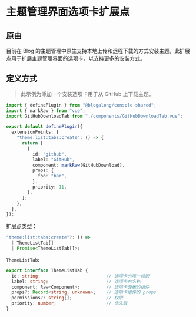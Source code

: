 # 主题管理界面选项卡扩展点

## 原由

目前在 Blog 的主题管理中原生支持本地上传和远程下载的方式安装主题，此扩展点用于扩展主题管理界面的选项卡，以支持更多的安装方式。

## 定义方式

> 此示例为添加一个安装选项卡用于从 GitHub 上下载主题。

```ts
import { definePlugin } from "@blogalong/console-shared";
import { markRaw } from "vue";
import GitHubDownloadTab from "./components/GitHubDownloadTab.vue";

export default definePlugin({
  extensionPoints: {
    "theme:list:tabs:create": () => {
      return [
        {
          id: "github",
          label: "GitHub",
          component: markRaw(GitHubDownload),
          props: {
            foo: "bar",
          },
          priority: 11,
        },
      ];
    },
  },
});
```

扩展点类型：

```ts
"theme:list:tabs:create"?: () =>
  | ThemeListTab[]
  | Promise<ThemeListTab[]>;
```

`ThemeListTab`:

```ts
export interface ThemeListTab {
  id: string;                         // 选项卡的唯一标识
  label: string;                      // 选项卡的名称
  component: Raw<Component>;          // 选项卡面板的组件
  props?: Record<string, unknown>;    // 选项卡组件的 props
  permissions?: string[];             // 权限
  priority: number;                   // 优先级
}
```
